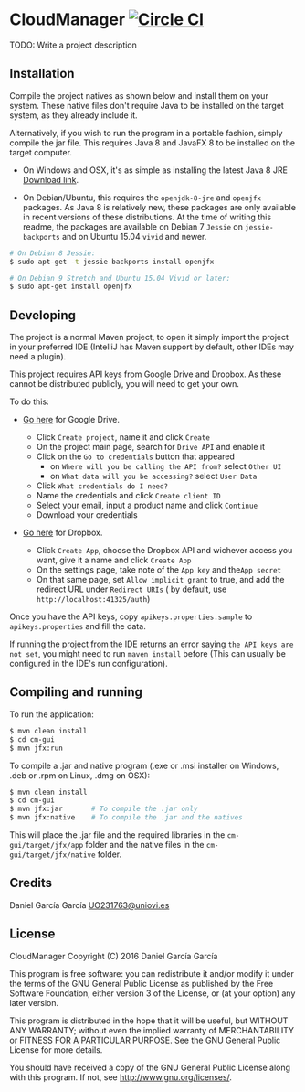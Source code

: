 # CloudManager [![Circle CI](https://circleci.com/gh/dani-garcia/cloud-manager.svg?style=svg&circle-token=457861990f061840af93d8ea879b5a9021b838e0)](https://circleci.com/gh/dani-garcia/cloud-manager)
TODO: Write a project description

## Installation
Compile the project natives as shown below and install them on your system. These native
files don't require Java to be installed on the target system, as they already include it.

Alternatively, if you wish to run the program in a portable fashion, simply compile the jar file.
This requires Java 8 and JavaFX 8 to be installed on the target computer.

* On Windows and OSX, it's as simple as installing the latest Java 8 JRE
[Download link](http://www.oracle.com/technetwork/java/javase/overview/index.html).

* On Debian/Ubuntu, this requires the `openjdk-8-jre` and `openjfx` packages.
As Java 8 is relatively new, these packages are only available in recent versions
of these distributions. At the time of writing this readme, the packages are available
on Debian 7 `Jessie` on `jessie-backports` and on Ubuntu 15.04 `vivid` and newer.

```sh
# On Debian 8 Jessie:
$ sudo apt-get -t jessie-backports install openjfx

# On Debian 9 Stretch and Ubuntu 15.04 Vivid or later:
$ sudo apt-get install openjfx
```

## Developing

The project is a normal Maven project, to open it simply import the
project in your preferred IDE (IntelliJ has Maven support by default, other
IDEs may need a plugin).

This project requires API keys from Google Drive and Dropbox. As these cannot be distributed publicly,
you will need to get your own.

To do this:
 - [Go here](https://console.developers.google.com/project) for Google Drive.
   - Click `Create project`, name it and click `Create`
   - On the project main page, search for `Drive API` and enable it
   - Click on the `Go to credentials` button that appeared
     - on `Where will you be calling the API from?` select `Other UI`
     - on `What data will you be accessing?` select `User Data`
   - Click `What credentials do I need?`
   - Name the credentials and click `Create client ID`
   - Select your email, input a product name and click `Continue`
   - Download your credentials

 - [Go here](https://www.dropbox.com/developers/apps) for Dropbox.
   - Click `Create App`, choose the Dropbox API and wichever access you want, give it a name and click `Create App`
   - On the settings page, take note of the `App key` and the`App secret`
   - On that same page, set `Allow implicit grant` to true, and add the redirect URL under `Redirect URIs`
   ( by default, use `http://localhost:41325/auth`)

Once you have the API keys, copy `apikeys.properties.sample` to `apikeys.properties` and fill the data.

If running the project from the IDE returns an error saying `the API keys are not set`, you might
need to run `maven install` before (This can usually be configured in the IDE's run configuration).


## Compiling and running
To run the application:
```sh
$ mvn clean install
$ cd cm-gui
$ mvn jfx:run
```

To compile a .jar and native program (.exe or .msi installer on Windows, .deb or .rpm on Linux, .dmg on OSX):
```sh
$ mvn clean install
$ cd cm-gui
$ mvn jfx:jar       # To compile the .jar only
$ mvn jfx:native    # To compile the .jar and the natives
```

This will place the .jar file and the required libraries in the `cm-gui/target/jfx/app` folder
and the native files in the `cm-gui/target/jfx/native` folder.

## Credits
Daniel García García <UO231763@uniovi.es>

## License
CloudManager
Copyright (C) 2016  Daniel García García

This program is free software: you can redistribute it and/or modify
it under the terms of the GNU General Public License as published by
the Free Software Foundation, either version 3 of the License, or
(at your option) any later version.

This program is distributed in the hope that it will be useful,
but WITHOUT ANY WARRANTY; without even the implied warranty of
MERCHANTABILITY or FITNESS FOR A PARTICULAR PURPOSE.  See the
GNU General Public License for more details.

You should have received a copy of the GNU General Public License
along with this program.  If not, see <http://www.gnu.org/licenses/>.